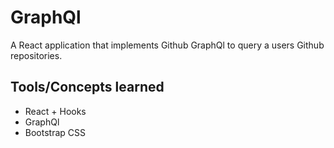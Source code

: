 # GraphQl

A React application that implements Github GraphQl to query a users Github repositories.

## Tools/Concepts learned

- React + Hooks
- GraphQl
- Bootstrap CSS
